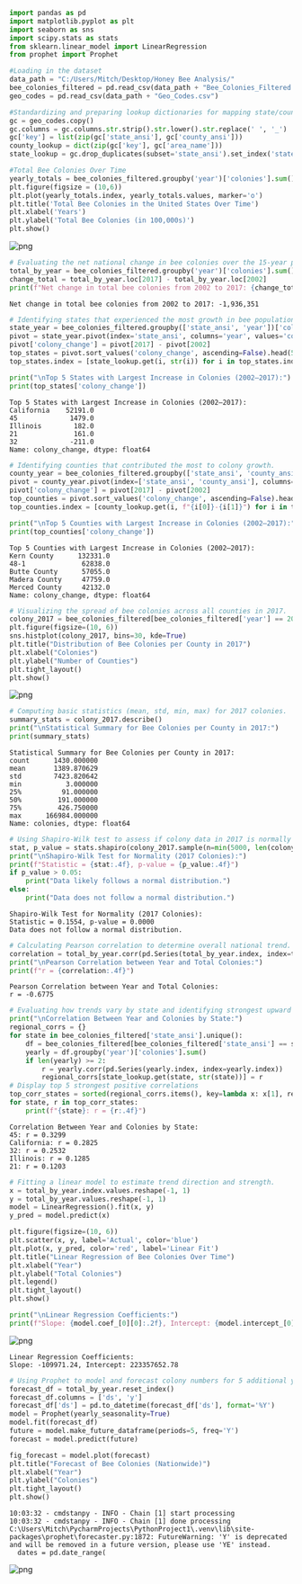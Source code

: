 ```python
import pandas as pd
import matplotlib.pyplot as plt
import seaborn as sns
import scipy.stats as stats
from sklearn.linear_model import LinearRegression
from prophet import Prophet
```


```python
#Loading in the dataset
data_path = "C:/Users/Mitch/Desktop/Honey Bee Analysis/"
bee_colonies_filtered = pd.read_csv(data_path + "Bee_Colonies_Filtered.csv")
geo_codes = pd.read_csv(data_path + "Geo_Codes.csv")
```


```python
#Standardizing and preparing lookup dictionaries for mapping state/county codes to readable names.
gc = geo_codes.copy()
gc.columns = gc.columns.str.strip().str.lower().str.replace(' ', '_')
gc['key'] = list(zip(gc['state_ansi'], gc['county_ansi']))
county_lookup = dict(zip(gc['key'], gc['area_name']))
state_lookup = gc.drop_duplicates(subset='state_ansi').set_index('state_ansi')['area_name'].to_dict()
```


```python
#Total Bee Colonies Over Time
yearly_totals = bee_colonies_filtered.groupby('year')['colonies'].sum()
plt.figure(figsize = (10,6))
plt.plot(yearly_totals.index, yearly_totals.values, marker='o')
plt.title('Total Bee Colonies in the United States Over Time')
plt.xlabel('Years')
plt.ylabel('Total Bee Colonies (in 100,000s)')
plt.show()
```


    
![png](Honey%20Bee%20Analysis_files/Honey%20Bee%20Analysis_3_0.png)
    



```python
# Evaluating the net national change in bee colonies over the 15-year period.
total_by_year = bee_colonies_filtered.groupby('year')['colonies'].sum()
change_total = total_by_year.loc[2017] - total_by_year.loc[2002]
print(f"Net change in total bee colonies from 2002 to 2017: {change_total:,}")
```

    Net change in total bee colonies from 2002 to 2017: -1,936,351
    


```python
# Identifying states that experienced the most growth in bee populations.
state_year = bee_colonies_filtered.groupby(['state_ansi', 'year'])['colonies'].sum().reset_index()
pivot = state_year.pivot(index='state_ansi', columns='year', values='colonies')
pivot['colony_change'] = pivot[2017] - pivot[2002]
top_states = pivot.sort_values('colony_change', ascending=False).head(5)
top_states.index = [state_lookup.get(i, str(i)) for i in top_states.index]

print("\nTop 5 States with Largest Increase in Colonies (2002–2017):")
print(top_states['colony_change'])
```

    
    Top 5 States with Largest Increase in Colonies (2002–2017):
    California    52191.0
    45             1479.0
    Illinois        182.0
    21              161.0
    32             -211.0
    Name: colony_change, dtype: float64
    


```python
# Identifying counties that contributed the most to colony growth.
county_year = bee_colonies_filtered.groupby(['state_ansi', 'county_ansi', 'year'])['colonies'].sum().reset_index()
pivot = county_year.pivot(index=['state_ansi', 'county_ansi'], columns='year', values='colonies')
pivot['colony_change'] = pivot[2017] - pivot[2002]
top_counties = pivot.sort_values('colony_change', ascending=False).head(5)
top_counties.index = [county_lookup.get(i, f"{i[0]}-{i[1]}") for i in top_counties.index]

print("\nTop 5 Counties with Largest Increase in Colonies (2002–2017):")
print(top_counties['colony_change'])
```

    
    Top 5 Counties with Largest Increase in Colonies (2002–2017):
    Kern County      132331.0
    48-1              62838.0
    Butte County      57055.0
    Madera County     47759.0
    Merced County     42132.0
    Name: colony_change, dtype: float64
    


```python
# Visualizing the spread of bee colonies across all counties in 2017.
colony_2017 = bee_colonies_filtered[bee_colonies_filtered['year'] == 2017]['colonies']
plt.figure(figsize=(10, 6))
sns.histplot(colony_2017, bins=30, kde=True)
plt.title("Distribution of Bee Colonies per County in 2017")
plt.xlabel("Colonies")
plt.ylabel("Number of Counties")
plt.tight_layout()
plt.show()
```


    
![png](Honey%20Bee%20Analysis_files/Honey%20Bee%20Analysis_7_0.png)
    



```python
# Computing basic statistics (mean, std, min, max) for 2017 colonies.
summary_stats = colony_2017.describe()
print("\nStatistical Summary for Bee Colonies per County in 2017:")
print(summary_stats)
```

    
    Statistical Summary for Bee Colonies per County in 2017:
    count      1430.000000
    mean       1389.870629
    std        7423.820642
    min           3.000000
    25%          91.000000
    50%         191.000000
    75%         426.750000
    max      166984.000000
    Name: colonies, dtype: float64
    


```python
# Using Shapiro-Wilk test to assess if colony data in 2017 is normally distributed.
stat, p_value = stats.shapiro(colony_2017.sample(n=min(5000, len(colony_2017))))
print("\nShapiro-Wilk Test for Normality (2017 Colonies):")
print(f"Statistic = {stat:.4f}, p-value = {p_value:.4f}")
if p_value > 0.05:
    print("Data likely follows a normal distribution.")
else:
    print("Data does not follow a normal distribution.")
```

    
    Shapiro-Wilk Test for Normality (2017 Colonies):
    Statistic = 0.1554, p-value = 0.0000
    Data does not follow a normal distribution.
    


```python
# Calculating Pearson correlation to determine overall national trend.
correlation = total_by_year.corr(pd.Series(total_by_year.index, index=total_by_year.index))
print("\nPearson Correlation between Year and Total Colonies:")
print(f"r = {correlation:.4f}")
```

    
    Pearson Correlation between Year and Total Colonies:
    r = -0.6775
    


```python
# Evaluating how trends vary by state and identifying strongest upward trends.
print("\nCorrelation Between Year and Colonies by State:")
regional_corrs = {}
for state in bee_colonies_filtered['state_ansi'].unique():
    df = bee_colonies_filtered[bee_colonies_filtered['state_ansi'] == state]
    yearly = df.groupby('year')['colonies'].sum()
    if len(yearly) >= 2:
        r = yearly.corr(pd.Series(yearly.index, index=yearly.index))
        regional_corrs[state_lookup.get(state, str(state))] = r
# Display top 5 strongest positive correlations
top_corr_states = sorted(regional_corrs.items(), key=lambda x: x[1], reverse=True)[:5]
for state, r in top_corr_states:
    print(f"{state}: r = {r:.4f}")
```

    
    Correlation Between Year and Colonies by State:
    45: r = 0.3299
    California: r = 0.2825
    32: r = 0.2532
    Illinois: r = 0.1285
    21: r = 0.1203
    


```python
# Fitting a linear model to estimate trend direction and strength.
x = total_by_year.index.values.reshape(-1, 1)
y = total_by_year.values.reshape(-1, 1)
model = LinearRegression().fit(x, y)
y_pred = model.predict(x)

plt.figure(figsize=(10, 6))
plt.scatter(x, y, label='Actual', color='blue')
plt.plot(x, y_pred, color='red', label='Linear Fit')
plt.title("Linear Regression of Bee Colonies Over Time")
plt.xlabel("Year")
plt.ylabel("Total Colonies")
plt.legend()
plt.tight_layout()
plt.show()

print("\nLinear Regression Coefficients:")
print(f"Slope: {model.coef_[0][0]:.2f}, Intercept: {model.intercept_[0]:.2f}")
```


    
![png](Honey%20Bee%20Analysis_files/Honey%20Bee%20Analysis_12_0.png)
    


    
    Linear Regression Coefficients:
    Slope: -109971.24, Intercept: 223357652.78
    


```python
# Using Prophet to model and forecast colony numbers for 5 additional years.
forecast_df = total_by_year.reset_index()
forecast_df.columns = ['ds', 'y']
forecast_df['ds'] = pd.to_datetime(forecast_df['ds'], format='%Y')
model = Prophet(yearly_seasonality=True)
model.fit(forecast_df)
future = model.make_future_dataframe(periods=5, freq='Y')
forecast = model.predict(future)

fig_forecast = model.plot(forecast)
plt.title("Forecast of Bee Colonies (Nationwide)")
plt.xlabel("Year")
plt.ylabel("Colonies")
plt.tight_layout()
plt.show()
```

    10:03:32 - cmdstanpy - INFO - Chain [1] start processing
    10:03:32 - cmdstanpy - INFO - Chain [1] done processing
    C:\Users\Mitch\PycharmProjects\PythonProject1\.venv\lib\site-packages\prophet\forecaster.py:1872: FutureWarning: 'Y' is deprecated and will be removed in a future version, please use 'YE' instead.
      dates = pd.date_range(
    


    
![png](Honey%20Bee%20Analysis_files/Honey%20Bee%20Analysis_13_1.png)
    



```python

```
